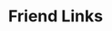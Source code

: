 ---
title: Friend Links
description: 是好朋友们喵～
links:
  - title: sbchild
    description: 好耶，是涩妹妹！
    website: https://sbchild.top/blog/
    image: sbchild-logo.png
  - title: 一穗灯花
    description: 抱住灯花姐姐～
    website: https://milena-blog.vercel.app/
    image: yisui.jpg
menu:
    main: 
        weight: 4
        params:
            icon: link

comments: true
readingTime: false
---